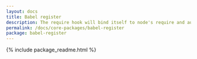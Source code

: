 ```yaml
---
layout: docs
title: Babel register
description: The require hook will bind itself to node's require and automatically compile files on the fly.
permalink: /docs/core-packages/babel-register
package: babel-register
---
```


{% include package_readme.html %}
